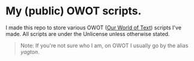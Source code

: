 # My (public) OWOT scripts.
I made this repo to store various OWOT ([Our World of Text](https://ourworldoftext.com/)) scripts I've made. All scripts are under the Unlicense unless otherwise stated.
> Note: If you're not sure who I am, on OWOT I usually go by the alias *yagton*.
